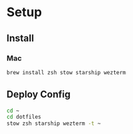 # Setup

## Install

### Mac

```bash
brew install zsh stow starship wezterm
```

## Deploy Config

```bash
cd ~
cd dotfiles
stow zsh starship wezterm -t ~
```
